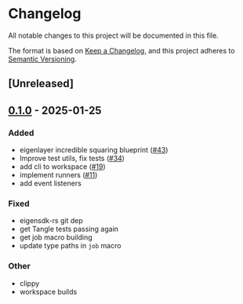 # Changelog

All notable changes to this project will be documented in this file.

The format is based on [Keep a Changelog](https://keepachangelog.com/en/1.0.0/),
and this project adheres to [Semantic Versioning](https://semver.org/spec/v2.0.0.html).

## [Unreleased]

## [0.1.0](https://github.com/tangle-network/gadget/releases/tag/gadget-utils-v0.1.0) - 2025-01-25

### Added

- eigenlayer incredible squaring blueprint ([#43](https://github.com/tangle-network/gadget/pull/43))
- Improve test utils, fix tests ([#34](https://github.com/tangle-network/gadget/pull/34))
- add cli to workspace ([#19](https://github.com/tangle-network/gadget/pull/19))
- implement runners ([#11](https://github.com/tangle-network/gadget/pull/11))
- add event listeners

### Fixed

- eigensdk-rs git dep
- get Tangle tests passing again
- get job macro building
- update type paths in `job` macro

### Other

- clippy
- workspace builds
